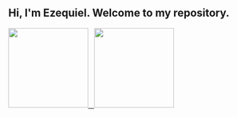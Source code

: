 ## Hi, I'm Ezequiel. Welcome to my repository.
  <a href="https://github.com/EzequielPires">
  <div style="display: inline_block">
  <img height="160em" src="https://github-readme-stats-eight-theta.vercel.app/api/top-langs/?username=EzequielPires&layout=compact&langs_count=8&theme=dracula"/>
    &nbsp
  <img height="160em" src="https://github-readme-stats-eight-theta.vercel.app/api?username=EzequielPires&show_icons=true&theme=dracula&include_all_commits=true&count_private=true"/>   
  </div>
  </a>
  </br>
